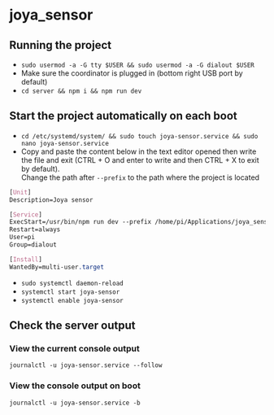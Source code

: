 # joya_sensor

## Running the project

- `sudo usermod -a -G tty $USER && sudo usermod -a -G dialout $USER`
- Make sure the coordinator is plugged in (bottom right USB port by default)
- `cd server && npm i && npm run dev`

## Start the project automatically on each boot

- `cd /etc/systemd/system/ && sudo touch joya-sensor.service && sudo nano joya-sensor.service`
- Copy and paste the content below in the text editor opened then write the file and exit (CTRL + O and enter to write and then CTRL + X to exit by default).  
Change the path after `--prefix` to the path where the project is located
```css
[Unit]
Description=Joya sensor

[Service]
ExecStart=/usr/bin/npm run dev --prefix /home/pi/Applications/joya_sensor/server
Restart=always
User=pi
Group=dialout

[Install]
WantedBy=multi-user.target
```

- `sudo systemctl daemon-reload`
- `systemctl start joya-sensor`
- `systemctl enable joya-sensor`

## Check the server output

### View the current console output
`journalctl -u joya-sensor.service --follow`

### View the console output on boot
`journalctl -u joya-sensor.service -b`
